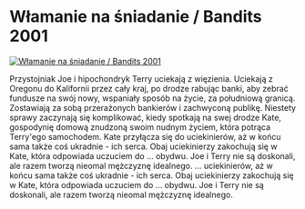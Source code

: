 Włamanie na śniadanie / Bandits 2001 
=============
[![Włamanie na śniadanie / Bandits 2001 ](http://vidos.pl/images/player.gif)](http://vidos.pl/wlamanie-na-sniadanie-bandits-2001)

 Przystojniak Joe i hipochondryk Terry uciekają z więzienia. Uciekają z Oregonu do Kalifornii przez cały kraj, po drodze rabując banki, aby zebrać fundusze na swój nowy, wspaniały sposób na życie, za południową granicą. Zostawiają za sobą przerażonych bankierów i zachwyconą publikę. Niestety sprawy zaczynają się komplikować, kiedy spotkają na swej drodze Kate, gospodynię domową znudzoną swoim nudnym życiem, która potrąca Terry'ego samochodem. Kate przyłącza się do uciekinierów, aż w końcu sama także coś ukradnie - ich serca. Obaj uciekinierzy zakochują się w Kate, która odpowiada uczuciem do ... obydwu. Joe i Terry nie są doskonali, ale razem tworzą nieomal mężczyznę idealnego.  ... uciekinierów, aż w końcu sama także coś ukradnie - ich serca. Obaj uciekinierzy zakochują się w Kate, która odpowiada uczuciem do ... obydwu. Joe i Terry nie są doskonali, ale razem tworzą nieomal mężczyznę idealnego.
